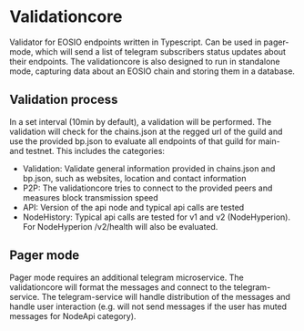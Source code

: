 # Validationcore

Validator for EOSIO endpoints written in Typescript. Can be used in pager-mode, which will send a list of telegram subscribers status updates about their endpoints. The validationcore is also designed to run in standalone mode, capturing data about an EOSIO chain and storing them in a database.

## Validation process

In a set interval (10min by default), a validation will be performed. The validation will check for the chains.json at the regged url of the guild and use the provided bp.json to evaluate all endpoints of that guild for main- and testnet. This includes the categories:

- Validation: Validate general information provided in chains.json and bp.json, such as websites, location and contact information
- P2P: The validationcore tries to connect to the provided peers and measures block transmission speed
- API: Version of the api node and typical api calls are tested
- NodeHistory: Typical api calls are tested for v1 and v2 (NodeHyperion). For NodeHyperion /v2/health will also be evaluated.

## Pager mode

Pager mode requires an additional telegram microservice. The validationcore will format the messages and connect to the telegram-service. The telegram-service will handle distribution of the messages and handle user interaction (e.g. will not send messages if the user has muted messages for NodeApi category).

